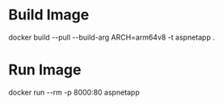 # Build Image
docker build --pull --build-arg ARCH=arm64v8 -t aspnetapp .

# Run Image
docker run --rm -p 8000:80 aspnetapp